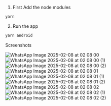 

1. First Add the node modules 
```sh
yarn
```
2. Run the app
```sh
yarn android
```

Screenshots

![WhatsApp Image 2025-02-08 at 02 08 00](https://github.com/user-attachments/assets/73237097-d6d2-41ef-953a-e5433128e929)
![WhatsApp Image 2025-02-08 at 02 08 00 (1)](https://github.com/user-attachments/assets/2ec71979-1e85-4128-81fc-01a3008b82e3)
![WhatsApp Image 2025-02-08 at 02 08 00 (2)](https://github.com/user-attachments/assets/1f96900a-86dd-4580-a534-f7afe5808104)
![WhatsApp Image 2025-02-08 at 02 08 01](https://github.com/user-attachments/assets/e22c4d30-8e17-4cb8-a809-b58514e5569d)
![WhatsApp Image 2025-02-08 at 02 08 01 (1)](https://github.com/user-attachments/assets/2f6e8475-7b75-4807-8718-58c2dcc0fbee)
![WhatsApp Image 2025-02-08 at 02 08 01 (2)](https://github.com/user-attachments/assets/9c1729a8-8c2f-443c-91c2-92d57affde83)
![WhatsApp Image 2025-02-08 at 02 08 02](https://github.com/user-attachments/assets/1f1003b6-5360-4041-905f-3ed5ec5754d0)
![WhatsApp Image 2025-02-08 at 02 08 02 (1)](https://github.com/user-attachments/assets/f46e558a-511f-4811-9748-6ee769f74cad)
![WhatsApp Image 2025-02-08 at 02 08 02 (2)](https://github.com/user-attachments/assets/c7376207-53ef-4cc1-9aab-7555be57c693)

